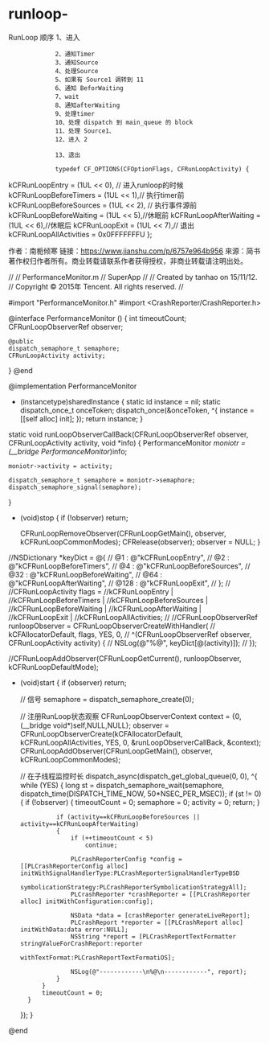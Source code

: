 # runloop-

RunLoop 顺序
                 1、进入
                 
                 2、通知Timer
                 3、通知Source
                 4、处理Source
                 5、如果有 Source1 调转到 11
                 6、通知 BeforWaiting
                 7、wait
                 8、通知afterWaiting
                 9、处理timer
                 10、处理 dispatch 到 main_queue 的 block
                 11、处理 Source1、
                 12、进入 2
                 
                 13、退出
                 
                 typedef CF_OPTIONS(CFOptionFlags, CFRunLoopActivity) {
   kCFRunLoopEntry = (1UL << 0), // 进入runloop的时候
   kCFRunLoopBeforeTimers = (1UL << 1),// 执行timer前
   kCFRunLoopBeforeSources = (1UL << 2), // 执行事件源前
   kCFRunLoopBeforeWaiting = (1UL << 5),//休眠前
   kCFRunLoopAfterWaiting = (1UL << 6),//休眠后
   kCFRunLoopExit = (1UL << 7),// 退出
   kCFRunLoopAllActivities = 0x0FFFFFFFU
};

作者：南栀倾寒
链接：https://www.jianshu.com/p/6757e964b956
來源：简书
著作权归作者所有。商业转载请联系作者获得授权，非商业转载请注明出处。

//
//  PerformanceMonitor.m
//  SuperApp
//
//  Created by tanhao on 15/11/12.
//  Copyright © 2015年 Tencent. All rights reserved.
//

#import "PerformanceMonitor.h"
#import <CrashReporter/CrashReporter.h>

@interface PerformanceMonitor ()
{
    int timeoutCount;
    CFRunLoopObserverRef observer;
    
    @public
    dispatch_semaphore_t semaphore;
    CFRunLoopActivity activity;
}
@end

@implementation PerformanceMonitor

+ (instancetype)sharedInstance
{
    static id instance = nil;
    static dispatch_once_t onceToken;
    dispatch_once(&onceToken, ^{
        instance = [[self alloc] init];
    });
    return instance;
}

static void runLoopObserverCallBack(CFRunLoopObserverRef observer, CFRunLoopActivity activity, void *info)
{
    PerformanceMonitor *moniotr = (__bridge PerformanceMonitor*)info;
    
    moniotr->activity = activity;
    
    dispatch_semaphore_t semaphore = moniotr->semaphore;
    dispatch_semaphore_signal(semaphore);
}

- (void)stop
{
    if (!observer)
        return;
    
    CFRunLoopRemoveObserver(CFRunLoopGetMain(), observer, kCFRunLoopCommonModes);
    CFRelease(observer);
    observer = NULL;
}

//NSDictionary *keyDict = @{
//                          @1 : @"kCFRunLoopEntry",
//                          @2 : @"kCFRunLoopBeforeTimers",
//                          @4 : @"kCFRunLoopBeforeSources",
//                          @32 : @"kCFRunLoopBeforeWaiting",
//                          @64 : @"kCFRunLoopAfterWaiting",
//                          @128 : @"kCFRunLoopExit",
//                          };
//
//CFRunLoopActivity flags =
//kCFRunLoopEntry |
//kCFRunLoopBeforeTimers |
//kCFRunLoopBeforeSources |
//kCFRunLoopBeforeWaiting |
//kCFRunLoopAfterWaiting |
//kCFRunLoopExit |
//kCFRunLoopAllActivities;
//
//CFRunLoopObserverRef runloopObserver = CFRunLoopObserverCreateWithHandler(
//                                                                          kCFAllocatorDefault, flags, YES, 0,
//                                                                          ^(CFRunLoopObserverRef observer, CFRunLoopActivity activity) {
//                                                                              NSLog(@"%@", keyDict[@(activity)]);
//                                                                          });

//CFRunLoopAddObserver(CFRunLoopGetCurrent(), runloopObserver, kCFRunLoopDefaultMode);
- (void)start
{
    if (observer)
        return;
    
    // 信号
    semaphore = dispatch_semaphore_create(0);
    
    // 注册RunLoop状态观察
    CFRunLoopObserverContext context = {0,(__bridge void*)self,NULL,NULL};
    observer = CFRunLoopObserverCreate(kCFAllocatorDefault,
                                       kCFRunLoopAllActivities,
                                       YES,
                                       0,
                                       &runLoopObserverCallBack,
                                       &context);
    CFRunLoopAddObserver(CFRunLoopGetMain(), observer, kCFRunLoopCommonModes);
    
    // 在子线程监控时长
    dispatch_async(dispatch_get_global_queue(0, 0), ^{
        while (YES)
        {
            long st = dispatch_semaphore_wait(semaphore, dispatch_time(DISPATCH_TIME_NOW, 50*NSEC_PER_MSEC));
            if (st != 0)
            {
                if (!observer)
                {
                    timeoutCount = 0;
                    semaphore = 0;
                    activity = 0;
                    return;
                }
                
                if (activity==kCFRunLoopBeforeSources || activity==kCFRunLoopAfterWaiting)
                {
                    if (++timeoutCount < 5)
                        continue;
                    
                    PLCrashReporterConfig *config = [[PLCrashReporterConfig alloc] initWithSignalHandlerType:PLCrashReporterSignalHandlerTypeBSD
                                                                                       symbolicationStrategy:PLCrashReporterSymbolicationStrategyAll];
                    PLCrashReporter *crashReporter = [[PLCrashReporter alloc] initWithConfiguration:config];
                    
                    NSData *data = [crashReporter generateLiveReport];
                    PLCrashReport *reporter = [[PLCrashReport alloc] initWithData:data error:NULL];
                    NSString *report = [PLCrashReportTextFormatter stringValueForCrashReport:reporter
                                                                              withTextFormat:PLCrashReportTextFormatiOS];
                    
                    NSLog(@"------------\n%@\n------------", report);
                }
            }
            timeoutCount = 0;
        }
    });
}

@end
